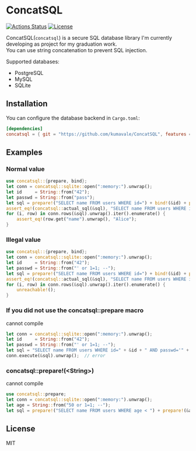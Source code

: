 # ConcatSQL

[![Actions Status](https://github.com/kumavale/ConcatSQL/workflows/CI/badge.svg)](https://github.com/kumavale/ConcatSQL/actions)
[![License](https://img.shields.io/badge/license-MIT-blue.svg?style=flat)](LICENSE)
  

ConcatSQL(`concatsql`) is a secure SQL database library I'm currently developing as project for my graduation work.  
You can use string concatenation to prevent SQL injection.  

Supported databases:
- PostgreSQL
- MySQL
- SQLite

## Installation

You can configure the database backend in `Cargo.toml`:

```toml
[dependencies]
concatsql = { git = "https://github.com/kumavale/ConcatSQL", features = ["<postgres|mysql|sqlite>"] }
```

## Examples

### Normal value

```rust
use concatsql::{prepare, bind};
let conn = concatsql::sqlite::open(":memory:").unwrap();
let id     = String::from("42");
let passwd = String::from("pass");
let sql = prepare!("SELECT name FROM users WHERE id=") + bind!(&id) + prepare!(" AND passwd=") + bind!(&passwd);
assert_eq!(concatsql::actual_sql(&sql), "SELECT name FROM users WHERE id='42' AND passwd='pass'");
for (i, row) in conn.rows(&sql).unwrap().iter().enumerate() {
    assert_eq!(row.get("name").unwrap(), "Alice");
}
```

### Illegal value

```rust
use concatsql::{prepare, bind};
let conn = concatsql::sqlite::open(":memory:").unwrap();
let id     = String::from("42");
let passwd = String::from("' or 1=1; --");
let sql = prepare!("SELECT name FROM users WHERE id=") + bind!(&id) + prepare!(" AND passwd=") + bind!(&passwd);
assert_eq!(concatsql::actual_sql(&sql), "SELECT name FROM users WHERE id='42' AND passwd=''' or 1=1; --'");
for (i, row) in conn.rows(&sql).unwrap().iter().enumerate() {
    unreachable!();
}
```

### If you did not use the concatsql::prepare macro

cannot compile

```rust
let conn = concatsql::sqlite::open(":memory:").unwrap();
let id     = String::from("42");
let passwd = String::from("' or 1=1; --");
let sql = "SELECT name FROM users WHERE id=" + &id + " AND passwd='" + &passwd + "';";
conn.execute(&sql).unwrap();  // error
```

### concatsql::prepare!(\<String\>)

cannot compile

```rust
use concatsql::prepare;
let conn = concatsql::sqlite::open(":memory:").unwrap();
let age = String::from("50 or 1=1; --");
let sql = prepare!("SELECT name FROM users WHERE age < ") + prepare!(&age);  // error
```

## License

MIT

